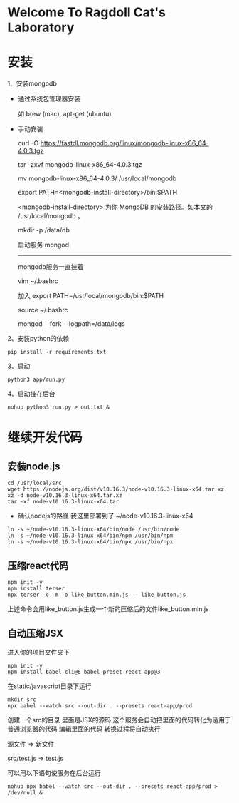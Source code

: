 # Welcome To Ragdoll Cat's Laboratory
# 安装
1、安装mongodb
* 通过系统包管理器安装

    如 brew (mac), apt-get (ubuntu)
* 手动安装
    
    curl -O https://fastdl.mongodb.org/linux/mongodb-linux-x86_64-4.0.3.tgz
    
    tar -zxvf mongodb-linux-x86_64-4.0.3.tgz
    
    mv mongodb-linux-x86_64-4.0.3/ /usr/local/mongodb
    
    export PATH=\<mongodb-install-directory>/bin:$PATH
    
    \<mongodb-install-directory> 为你 MongoDB 的安装路径。如本文的 /usr/local/mongodb 。
    
    mkdir -p /data/db
    
    启动服务 mongod
    
    ***
    
    mongodb服务一直挂着
    
    vim ~/.bashrc
    
    加入 export PATH=/usr/local/mongodb/bin:$PATH
    
    source ~/.bashrc
    
    mongod --fork --logpath=/data/logs
    
2、安装python的依赖

```shell script
pip install -r requirements.txt
```

3、启动
```shell script
python3 app/run.py
```
4、启动挂在后台
```shell script
nohup python3 run.py > out.txt &
```




# 继续开发代码

## 安装node.js

```shell script
cd /usr/local/src
wget https://nodejs.org/dist/v10.16.3/node-v10.16.3-linux-x64.tar.xz
xz -d node-v10.16.3-linux-x64.tar.xz
tar -xf node-v10.16.3-linux-x64.tar
```
* 确认nodejs的路径  我这里部署到了  ~/node-v10.16.3-linux-x64
```shell script
ln -s ~/node-v10.16.3-linux-x64/bin/node /usr/bin/node
ln -s ~/node-v10.16.3-linux-x64/bin/npm /usr/bin/npm
ln -s ~/node-v10.16.3-linux-x64/bin/npx /usr/bin/npx
```
## 压缩react代码
```shell script
npm init -y
npm install terser
npx terser -c -m -o like_button.min.js -- like_button.js
```
上述命令会用like_button.js生成一个新的压缩后的文件like_button.min.js

## 自动压缩JSX
进入你的项目文件夹下
```shell script
npm init -y
npm install babel-cli@6 babel-preset-react-app@3
```
在static/javascript目录下运行
```shell script
mkdir src
npx babel --watch src --out-dir . --presets react-app/prod
```
创建一个src的目录
里面是JSX的源码  这个服务会自动把里面的代码转化为适用于普通浏览器的代码
编辑里面的代码  转换过程将自动执行

源文件 => 新文件

src/test.js => test.js

可以用以下语句使服务在后台运行
```shell script
nohup npx babel --watch src --out-dir . --presets react-app/prod > /dev/null &
```
